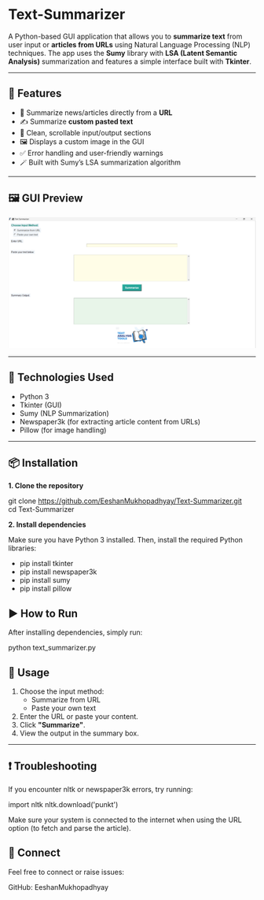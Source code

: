 # Text-Summarizer

A Python-based GUI application that allows you to **summarize text** from user input or **articles from URLs** using Natural Language Processing (NLP) techniques. The app uses the **Sumy** library with **LSA (Latent Semantic Analysis)** summarization and features a simple interface built with **Tkinter**.

---

## 🚀 Features

- 🔗 Summarize news/articles directly from a **URL**
- ✍️ Summarize **custom pasted text**
- 📜 Clean, scrollable input/output sections
- 🖼️ Displays a custom image in the GUI
- ✅ Error handling and user-friendly warnings
- 🪄 Built with Sumy’s LSA summarization algorithm

---

## 🖼 GUI Preview

![App Screenshot](https://github.com/EeshanMukhopadhyay/Text-Summarizer/blob/21714fee80a5772393985004d651bb2ee166bf13/screenshot.png)


---

## 🧰 Technologies Used

- Python 3
- Tkinter (GUI)
- Sumy (NLP Summarization)
- Newspaper3k (for extracting article content from URLs)
- Pillow (for image handling)

---

## 📦 Installation

**1. Clone the repository**

git clone https://github.com/EeshanMukhopadhyay/Text-Summarizer.git                         
cd Text-Summarizer


**2. Install dependencies**

Make sure you have Python 3 installed. Then, install the required Python libraries:

- pip install tkinter 
- pip install newspaper3k
- pip install sumy
- pip install pillow


## ▶️ How to Run

After installing dependencies, simply run:

python text_summarizer.py

## 📌 Usage

1. Choose the input method:
   * Summarize from URL
   * Paste your own text 
2. Enter the URL or paste your content.
3. Click **"Summarize"**.
4. View the output in the summary box. 

---

## ❗ Troubleshooting

If you encounter nltk or newspaper3k errors, try running:

import nltk
nltk.download('punkt')

Make sure your system is connected to the internet when using the URL option (to fetch and parse the article).

## 🔗 Connect

Feel free to connect or raise issues:

GitHub: EeshanMukhopadhyay

